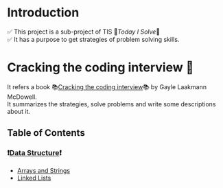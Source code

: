 # Introduction

:white_check_mark: This project is a sub-project of TIS :pencil:_Today I Solve_:pencil:<br/>
:white_check_mark: It has a purpose to get strategies of problem solving skills.

# Cracking the coding interview :page_with_curl:

It refers a book :books:[Cracking the coding interview](http://www.crackingthecodinginterview.com/contents.html):books: by Gayle Laakmann McDowell.<br/>
It summarizes the strategies, solve problems and write some descriptions about it.

## Table of Contents
### :heavy_exclamation_mark:[Data Structure](./data-structure/README.md):heavy_exclamation_mark:
- [Arrays and Strings](./data-structure/arrays-and-strings.md)
- [Linked Lists](./data-structure/linked-lists.md)
